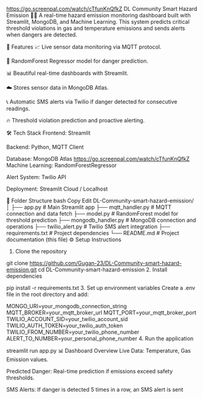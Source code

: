 
https://go.screenpal.com/watch/cTfunKnQfkZ
DL Community Smart Hazard Emission 🚨🌿
A real-time hazard emission monitoring dashboard built with Streamlit, MongoDB, and Machine Learning.
This system predicts critical threshold violations in gas and temperature emissions and sends alerts when dangers are detected.

🚀 Features
📈 Live sensor data monitoring via MQTT protocol.

🧠 RandomForest Regressor model for danger prediction.

📊 Beautiful real-time dashboards with Streamlit.

☁️ Stores sensor data in MongoDB Atlas.

📞 Automatic SMS alerts via Twilio if danger detected for consecutive readings.

🔥 Threshold violation prediction and proactive alerting.

🛠️ Tech Stack
Frontend: Streamlit

Backend: Python, MQTT Client

Database: MongoDB Atlas
https://go.screenpal.com/watch/cTfunKnQfkZ
Machine Learning: RandomForestRegressor

Alert System: Twilio API

Deployment: Streamlit Cloud / Localhost

🧩 Folder Structure
bash
Copy
Edit
DL-Community-smart-hazard-emission/
│
├── app.py                  # Main Streamlit app
├── mqtt_handler.py          # MQTT connection and data fetch
├── model.py                 # RandomForest model for threshold prediction
├── mongodb_handler.py       # MongoDB connection and operations
├── twilio_alert.py          # Twilio SMS alert integration
├── requirements.txt         # Project dependencies
└── README.md                # Project documentation (this file)
⚙️ Setup Instructions
1. Clone the repository

git clone https://github.com/Gugan-23/DL-Community-smart-hazard-emission.git
cd DL-Community-smart-hazard-emission
2. Install dependencies

pip install -r requirements.txt
3. Set up environment variables
Create a .env file in the root directory and add:


MONGO_URI=your_mongodb_connection_string
MQTT_BROKER=your_mqtt_broker_url
MQTT_PORT=your_mqtt_broker_port
TWILIO_ACCOUNT_SID=your_twilio_account_sid
TWILIO_AUTH_TOKEN=your_twilio_auth_token
TWILIO_FROM_NUMBER=your_twilio_phone_number
ALERT_TO_NUMBER=your_personal_phone_number
4. Run the application

streamlit run app.py
📊 Dashboard Overview
Live Data: Temperature, Gas Emission values.

Predicted Danger: Real-time prediction if emissions exceed safety thresholds.

SMS Alerts: If danger is detected 5 times in a row, an SMS alert is sent
